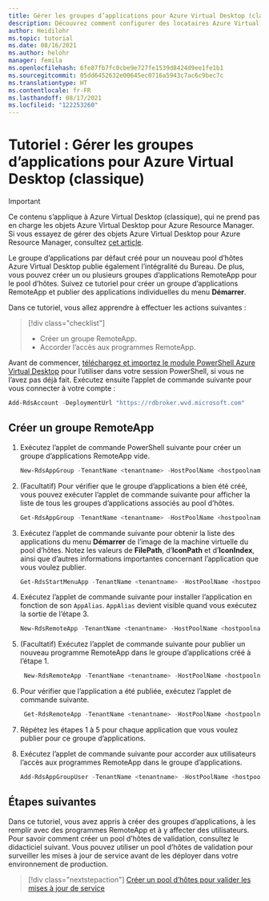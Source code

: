```yaml
---
title: Gérer les groupes d’applications pour Azure Virtual Desktop (classique) - Azure
description: Découvrez comment configurer des locataires Azure Virtual Desktop (classique) dans Azure Active Directory (AD).
author: Heidilohr
ms.topic: tutorial
ms.date: 08/16/2021
ms.author: helohr
manager: femila
ms.openlocfilehash: 6fe87fb7fc0cbe9e727fe1539d8424d9ee1fe1b1
ms.sourcegitcommit: 05dd6452632e00645ec0716a5943c7ac6c9bec7c
ms.translationtype: HT
ms.contentlocale: fr-FR
ms.lasthandoff: 08/17/2021
ms.locfileid: "122253260"
---
```

# <a name="tutorial-manage-app-groups-for-azure-virtual-desktop-classic"></a>Tutoriel : Gérer les groupes d’applications pour Azure Virtual Desktop (classique)

>[!IMPORTANT]
>Ce contenu s’applique à Azure Virtual Desktop (classique), qui ne prend pas en charge les objets Azure Virtual Desktop pour Azure Resource Manager. Si vous essayez de gérer des objets Azure Virtual Desktop pour Azure Resource Manager, consultez [cet article](../manage-app-groups.md).

Le groupe d’applications par défaut créé pour un nouveau pool d’hôtes Azure Virtual Desktop publie également l’intégralité du Bureau. De plus, vous pouvez créer un ou plusieurs groupes d’applications RemoteApp pour le pool d’hôtes. Suivez ce tutoriel pour créer un groupe d’applications RemoteApp et publier des applications individuelles du menu **Démarrer**.

Dans ce tutoriel, vous allez apprendre à effectuer les actions suivantes :

> [!div class="checklist"]
> * Créer un groupe RemoteApp.
> * Accorder l’accès aux programmes RemoteApp.

Avant de commencer, [téléchargez et importez le module PowerShell Azure Virtual Desktop](/powershell/windows-virtual-desktop/overview/) pour l’utiliser dans votre session PowerShell, si vous ne l’avez pas déjà fait. Exécutez ensuite l’applet de commande suivante pour vous connecter à votre compte :

```powershell
Add-RdsAccount -DeploymentUrl "https://rdbroker.wvd.microsoft.com"
```

## <a name="create-a-remoteapp-group"></a>Créer un groupe RemoteApp

1. Exécutez l’applet de commande PowerShell suivante pour créer un groupe d’applications RemoteApp vide.

   ```powershell
   New-RdsAppGroup -TenantName <tenantname> -HostPoolName <hostpoolname> -Name <appgroupname> -ResourceType "RemoteApp"
   ```

2. (Facultatif) Pour vérifier que le groupe d’applications a bien été créé, vous pouvez exécuter l’applet de commande suivante pour afficher la liste de tous les groupes d’applications associés au pool d’hôtes.

   ```powershell
   Get-RdsAppGroup -TenantName <tenantname> -HostPoolName <hostpoolname>
   ```

3. Exécutez l’applet de commande suivante pour obtenir la liste des applications du menu **Démarrer** de l’image de la machine virtuelle du pool d’hôtes. Notez les valeurs de **FilePath**, d’**IconPath** et d’**IconIndex**, ainsi que d’autres informations importantes concernant l’application que vous voulez publier.

   ```powershell
   Get-RdsStartMenuApp -TenantName <tenantname> -HostPoolName <hostpoolname> -AppGroupName <appgroupname>
   ```

4. Exécutez l’applet de commande suivante pour installer l’application en fonction de son `AppAlias`. `AppAlias` devient visible quand vous exécutez la sortie de l’étape 3.

   ```powershell
   New-RdsRemoteApp -TenantName <tenantname> -HostPoolName <hostpoolname> -AppGroupName <appgroupname> -Name <remoteappname> -AppAlias <appalias>
   ```

5. (Facultatif) Exécutez l’applet de commande suivante pour publier un nouveau programme RemoteApp dans le groupe d’applications créé à l’étape 1.

   ```powershell
    New-RdsRemoteApp -TenantName <tenantname> -HostPoolName <hostpoolname> -AppGroupName <appgroupname> -Name <remoteappname> -Filepath <filepath>  -IconPath <iconpath> -IconIndex <iconindex>
   ```

6. Pour vérifier que l’application a été publiée, exécutez l’applet de commande suivante.

   ```powershell
    Get-RdsRemoteApp -TenantName <tenantname> -HostPoolName <hostpoolname> -AppGroupName <appgroupname>
   ```

7. Répétez les étapes 1 à 5 pour chaque application que vous voulez publier pour ce groupe d’applications.
8. Exécutez l’applet de commande suivante pour accorder aux utilisateurs l’accès aux programmes RemoteApp dans le groupe d’applications.

   ```powershell
   Add-RdsAppGroupUser -TenantName <tenantname> -HostPoolName <hostpoolname> -AppGroupName <appgroupname> -UserPrincipalName <userupn>
   ```

## <a name="next-steps"></a>Étapes suivantes

Dans ce tutoriel, vous avez appris à créer des groupes d’applications, à les remplir avec des programmes RemoteApp et à y affecter des utilisateurs. Pour savoir comment créer un pool d’hôtes de validation, consultez le didacticiel suivant. Vous pouvez utiliser un pool d’hôtes de validation pour surveiller les mises à jour de service avant de les déployer dans votre environnement de production.

> [!div class="nextstepaction"]
> [Créer un pool d’hôtes pour valider les mises à jour de service](create-validation-host-pool-2019.md)
